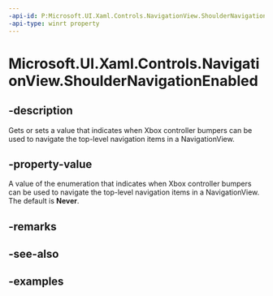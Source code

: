 ```yaml
---
-api-id: P:Microsoft.UI.Xaml.Controls.NavigationView.ShoulderNavigationEnabled
-api-type: winrt property
---
```

<!-- Property syntax.
public NavigationViewShoulderNavigationEnabled ShoulderNavigationEnabled { get;  set; }
-->

# Microsoft.UI.Xaml.Controls.NavigationView.ShoulderNavigationEnabled

## -description

Gets or sets a value that indicates when Xbox controller bumpers can be used to navigate the top-level navigation items in a NavigationView.

## -property-value

A value of the enumeration that indicates when Xbox controller bumpers can be used to navigate the top-level navigation items in a NavigationView. The default is **Never**.

## -remarks

## -see-also

## -examples
